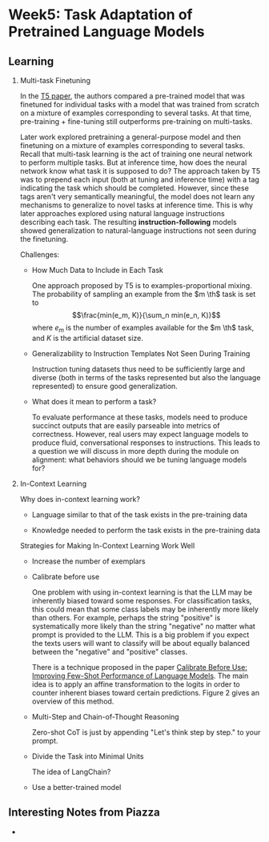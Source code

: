 # Week5: Task Adaptation of Pretrained Language Models

## Learning

1. Multi-task Finetuning

    In the [T5 paper](https://arxiv.org/pdf/1910.10683), the authors compared a pre-trained model that was finetuned for individual tasks with a model that was trained from scratch on a mixture of examples corresponding to several tasks. At that time, pre-training + fine-tuning still outperforms pre-training on multi-tasks.

    Later work explored pretraining a general-purpose model and then finetuning on a mixture of examples corresponding to several tasks. Recall that multi-task learning is the act of training one neural network to perform multiple tasks. But at inference time, how does the neural network know what task it is supposed to do? The approach taken by T5 was to prepend each input (both at tuning and inference time) with a tag indicating the task which should be completed. However, since these tags aren't very semantically meaningful, the model does not learn any mechanisms to generalize to novel tasks at inference time. This is why later approaches explored using natural language instructions describing each task. The resulting **instruction-following** models showed generalization to natural-language instructions not seen during the finetuning.

    Challenges:

    - How Much Data to Include in Each Task

        One approach proposed by T5 is to examples-proportional mixing. The probability of sampling an example from the $m \th$ task is set to $$\frac{min(e_m, K)}{\sum_n min(e_n, K)}$$ where $e_m$ is the number of examples available for the $m \th$ task, and $K$ is the artificial dataset size.

    - Generalizability to Instruction Templates Not Seen During Training

        Instruction tuning datasets thus need to be sufficiently large and diverse (both in terms of the tasks represented but also the language represented) to ensure good generalization.

    - What does it mean to perform a task?

        To evaluate performance at these tasks, models need to produce succinct outputs that are easily parseable into metrics of correctness. However, real users may expect language models to produce fluid, conversational responses to instructions. This leads to a question we will discuss in more depth during the module on alignment: what behaviors should we be tuning language models for?

2. In-Context Learning

    Why does in-context learning work?

    - Language similar to that of the task exists in the pre-training data

    - Knowledge needed to perform the task exists in the pre-training data

    Strategies for Making In-Context Learning Work Well

    - Increase the number of exemplars

    - Calibrate before use

        One problem with using in-context learning is that the LLM may be inherently biased toward some responses. For classification tasks, this could mean that some class labels may be inherently more likely than others. For example, perhaps the string "positive" is systematically more likely than the string "negative" no matter what prompt is provided to the LLM. This is a big problem if you expect the texts users will want to classify will be about equally balanced between the "negative" and "positive" classes.

        There is a technique proposed in the paper [Calibrate Before Use: Improving Few-Shot Performance of Language Models](https://proceedings.mlr.press/v139/zhao21c/zhao21c.pdf). The main idea is to apply an affine transformation to the logits in order to counter inherent biases toward certain predictions. Figure 2 gives an overview of this method.

    - Multi-Step and Chain-of-Thought Reasoning

        Zero-shot CoT is just by appending "Let's think step by step." to your prompt.

    - Divide the Task into Minimal Units

        The idea of LangChain?

    - Use a better-trained model

## Interesting Notes from Piazza

- 
